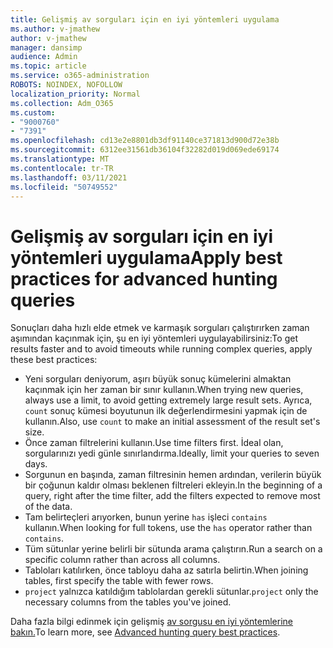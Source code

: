 ```yaml
---
title: Gelişmiş av sorguları için en iyi yöntemleri uygulama
ms.author: v-jmathew
author: v-jmathew
manager: dansimp
audience: Admin
ms.topic: article
ms.service: o365-administration
ROBOTS: NOINDEX, NOFOLLOW
localization_priority: Normal
ms.collection: Adm_O365
ms.custom:
- "9000760"
- "7391"
ms.openlocfilehash: cd13e2e8801db3df91140ce371813d900d72e38b
ms.sourcegitcommit: 6312ee31561db36104f32282d019d069ede69174
ms.translationtype: MT
ms.contentlocale: tr-TR
ms.lasthandoff: 03/11/2021
ms.locfileid: "50749552"
---
```

# <a name="apply-best-practices-for-advanced-hunting-queries"></a><span data-ttu-id="5edd0-102">Gelişmiş av sorguları için en iyi yöntemleri uygulama</span><span class="sxs-lookup"><span data-stu-id="5edd0-102">Apply best practices for advanced hunting queries</span></span>

<span data-ttu-id="5edd0-103">Sonuçları daha hızlı elde etmek ve karmaşık sorguları çalıştırırken zaman aşımından kaçınmak için, şu en iyi yöntemleri uygulayabilirsiniz:</span><span class="sxs-lookup"><span data-stu-id="5edd0-103">To get results faster and to avoid timeouts while running complex queries, apply these best practices:</span></span>

- <span data-ttu-id="5edd0-104">Yeni sorguları deniyorum, aşırı büyük sonuç kümelerini almaktan kaçınmak için her zaman bir sınır kullanın.</span><span class="sxs-lookup"><span data-stu-id="5edd0-104">When trying new queries, always use a limit, to avoid getting extremely large result sets.</span></span> <span data-ttu-id="5edd0-105">Ayrıca, `count` sonuç kümesi boyutunun ilk değerlendirmesini yapmak için de kullanın.</span><span class="sxs-lookup"><span data-stu-id="5edd0-105">Also, use `count` to make an initial assessment of the result set's size.</span></span>
- <span data-ttu-id="5edd0-106">Önce zaman filtrelerini kullanın.</span><span class="sxs-lookup"><span data-stu-id="5edd0-106">Use time filters first.</span></span> <span data-ttu-id="5edd0-107">İdeal olan, sorgularınızı yedi günle sınırlandırma.</span><span class="sxs-lookup"><span data-stu-id="5edd0-107">Ideally, limit your queries to seven days.</span></span>
- <span data-ttu-id="5edd0-108">Sorgunun en başında, zaman filtresinin hemen ardından, verilerin büyük bir çoğunun kaldır olması beklenen filtreleri ekleyin.</span><span class="sxs-lookup"><span data-stu-id="5edd0-108">In the beginning of a query, right after the time filter, add the filters expected to remove most of the data.</span></span>
- <span data-ttu-id="5edd0-109">Tam belirteçleri arıyorken, bunun yerine `has` işleci `contains` kullanın.</span><span class="sxs-lookup"><span data-stu-id="5edd0-109">When looking for full tokens, use the `has` operator rather than `contains`.</span></span>
- <span data-ttu-id="5edd0-110">Tüm sütunlar yerine belirli bir sütunda arama çalıştırın.</span><span class="sxs-lookup"><span data-stu-id="5edd0-110">Run a search on a specific column rather than across all columns.</span></span>
- <span data-ttu-id="5edd0-111">Tabloları katılırken, önce tabloyu daha az satırla belirtin.</span><span class="sxs-lookup"><span data-stu-id="5edd0-111">When joining tables, first specify the table with fewer rows.</span></span>
- <span data-ttu-id="5edd0-112">`project` yalnızca katıldığım tablolardan gerekli sütunlar.</span><span class="sxs-lookup"><span data-stu-id="5edd0-112">`project` only the necessary columns from the tables you've joined.</span></span>

<span data-ttu-id="5edd0-113">Daha fazla bilgi edinmek için gelişmiş [av sorgusu en iyi yöntemlerine bakın.](https://go.microsoft.com/fwlink/?linkid=2144812)</span><span class="sxs-lookup"><span data-stu-id="5edd0-113">To learn more, see [Advanced hunting query best practices](https://go.microsoft.com/fwlink/?linkid=2144812).</span></span>
